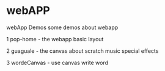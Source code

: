 
# webAPP
webApp Demos
some demos about webapp 


1 pop-home - the webapp basic layout

2 guaguale - the canvas about scratch music special effects

3 wordeCanvas - use canvas write word


